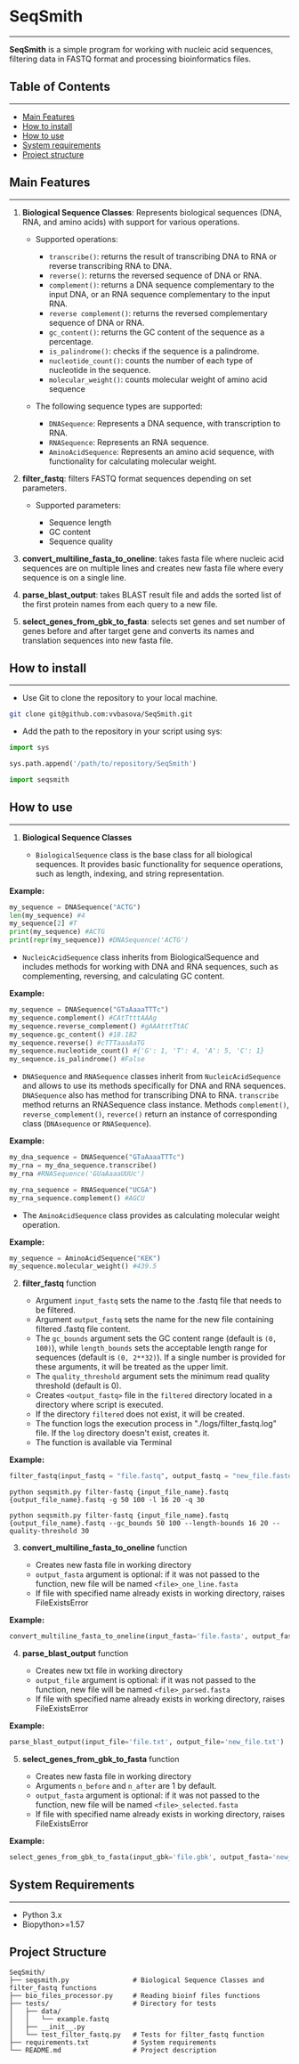 

# SeqSmith


---

**SeqSmith** is a simple program for working with nucleic acid sequences, filtering data in FASTQ format and processing bioinformatics files.


## Table of Contents

---
- [Main Features](#main-features)
- [How to install](#how-to-install)
- [How to use](#how-to-use)
- [System requirements](#system-requirements)
- [Project structure](#project-structure)

## Main Features

___

1. **Biological Sequence Classes**: Represents biological sequences (DNA, RNA, and amino acids) with support for various operations.

    - Supported operations: 

       - `transcribe()`: returns the result of transcribing DNA to RNA or reverse transcribing RNA to DNA.
       - `reverse()`: returns the reversed sequence of DNA or RNA.
       - `complement()`: returns a DNA sequence complementary to the input DNA, or an RNA sequence complementary to the input RNA.
       - `reverse complement()`: returns the reversed complementary sequence of DNA or RNA.
       - `gc_content()`: returns the GC content of the sequence as a percentage.
       - `is_palindrome()`: checks if the sequence is a palindrome.
       - `nucleotide_count()`: counts the number of each type of nucleotide in the sequence.
       - `molecular_weight()`: counts molecular weight of amino acid sequence
    
    - The following sequence types are supported:
       
       - `DNASequence`: Represents a DNA sequence, with transcription to RNA.
       - `RNASequence`: Represents an RNA sequence.
       - `AminoAcidSequence`: Represents an amino acid sequence, with functionality for calculating molecular weight.

2. **filter_fastq**: filters FASTQ format sequences depending on set parameters.

    - Supported parameters:

       - Sequence length
       - GC content
       - Sequence quality

3. **convert_multiline_fasta_to_oneline**: takes fasta file where nucleic acid sequences are on multiple lines and creates new fasta file where every sequence is on a single line.

4. **parse_blast_output**: takes BLAST result file and adds the sorted list of the first protein names from each query to a new file.

5. **select_genes_from_gbk_to_fasta**: selects set genes and set number of genes before and after target gene and converts its names and translation sequences into new fasta file. 
      
## How to install

___

- Use Git to clone the repository to your local machine.

```bash
git clone git@github.com:vvbasova/SeqSmith.git
```
- Add the path to the repository in your script using sys:

```python
import sys

sys.path.append('/path/to/repository/SeqSmith')

import seqsmith
```

## How to use

---

1. **Biological Sequence Classes** 
   
   - `BiologicalSequence` class is the base class for all biological sequences. It provides basic functionality for sequence operations, such as length, indexing, and string representation.

**Example:**


```python
my_sequence = DNASequence("ACTG")
len(my_sequence) #4
my_sequence[2] #T
print(my_sequence) #ACTG
print(repr(my_sequence)) #DNASequence('ACTG')
```   

   - `NucleicAcidSequence` class inherits from BiologicalSequence and
includes methods for working with DNA and RNA sequences, such as complementing, reversing, and calculating GC content.


**Example:**


```python
my_sequence = DNASequence("GTaAaaaTTTc")
my_sequence.complement() #CAtTtttAAAg
my_sequence.reverse_complement() #gAAAtttTtAC
my_sequence.gc_content() #18.182
my_sequence.reverse() #cTTTaaaAaTG
my_sequence.nucleotide_count() #{'G': 1, 'T': 4, 'A': 5, 'C': 1}
my_sequence.is_palindrome() #False
```

   - `DNASequence` and `RNASequence` classes inherit from `NucleicAcidSequence` and allows to use its methods specifically for DNA and RNA sequences. `DNASequence` also has method for transcribing DNA to RNA. `transcribe` method returns an RNASequence class instance. Methods `complement()`, `reverse_complement()`, `reverce()` return an instance of corresponding class (`DNAsequence` or `RNASequence`).  

**Example:**

```python
my_dna_sequence = DNASequence("GTaAaaaTTTc")
my_rna = my_dna_sequence.transcribe() 
my_rna #RNASequence('GUaAaaaUUUc')

my_rna_sequence = RNASequence("UCGA")
my_rna_sequence.complement() #AGCU
```

   - The `AminoAcidSequence` class provides as calculating molecular weight operation.

**Example:**

```python
my_sequence = AminoAcidSequence("KEK")
my_sequence.molecular_weight() #439.5
```


2. **filter_fastq** function
   
   - Argument `input_fastq` sets the name to the .fastq file that needs to be filtered.
   - Argument `output_fastq` sets the name for the new file containing filtered .fastq file content.
   - The `gc_bounds` argument sets the GC content range (default is `(0, 100)`), while `length_bounds` sets the acceptable length range for sequences (default is `(0, 2**32)`). If a single number is provided for these arguments, it will be treated as the upper limit.
   - The `quality_threshold` argument sets the minimum read quality threshold (default is 0).
   - Creates `<output_fastq>` file in the `filtered` directory located in a directory where script is executed.
   - If the directory `filtered` does not exist, it will be created.
   - The function logs the execution process  in "./logs/filter_fastq.log" file. If the `log` directory doesn't exist, creates it.
   - The function is available via Terminal


**Example:**

```python
filter_fastq(input_fastq = "file.fastq", output_fastq = "new_file.fastq", gc_bounds=(40, 100), length_bounds=50, quality_threshold=30)
```

```Terminal
python seqsmith.py filter-fastq {input_file_name}.fastq {output_file_name}.fastq -g 50 100 -l 16 20 -q 30

python seqsmith.py filter-fastq {input_file_name}.fastq {output_file_name}.fastq --gc_bounds 50 100 --length-bounds 16 20 --quality-threshold 30
```

3. **convert_multiline_fasta_to_oneline** function
   
   - Creates new fasta file in working directory
   - `output_fasta` argument is optional: if it was not passed to the function, new file will be named `<file>_one_line.fasta`
   - If file with specified name already exists in working directory, raises FileExistsError

**Example:**

```python
convert_multiline_fasta_to_oneline(input_fasta='file.fasta', output_fasta='oneline_file.fasta')
```
4. **parse_blast_output** function

   - Creates new txt file in working directory
   - `output_file` argument is optional: if it was not passed to the function, new file will be named `<file>_parsed.fasta`
   - If file with specified name already exists in working directory, raises FileExistsError


**Example:**

```python
parse_blast_output(input_file='file.txt', output_file='new_file.txt')
```

5. **select_genes_from_gbk_to_fasta** function
    
   - Creates new fasta file in working directory
   - Arguments `n_before` and `n_after` are 1 by default.
   - `output_fasta` argument is optional: if it was not passed to the function, new file will be named `<file>_selected.fasta`
   - If file with specified name already exists in working directory, raises FileExistsError

**Example:**

```python
select_genes_from_gbk_to_fasta(input_gbk='file.gbk', output_fasta='new_file.fasta', genes=['yicJ_1', 'barA'], n_before=3, n_after=2)
```
## System Requirements

---

- Python 3.x
- Biopython>=1.57

## Project Structure

```
SeqSmith/
├── seqsmith.py                # Biological Sequence Classes and filter_fastq functions
├── bio_files_processor.py     # Reading bioinf files functions
├── tests/                     # Directory for tests
│   ├── data/
│   │   └── example.fastq      
│   ├── __init__.py
│   └── test_filter_fastq.py   # Tests for filter_fastq function
├── requirements.txt           # System requirements       
└── README.md                  # Project description

```